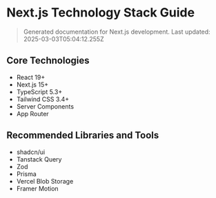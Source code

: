 # Next.js Technology Stack Guide

> Generated documentation for Next.js development.
> Last updated: 2025-03-03T05:04:12.255Z

## Core Technologies

- React 19+
- Next.js 15+
- TypeScript 5.3+
- Tailwind CSS 3.4+
- Server Components
- App Router

## Recommended Libraries and Tools

- shadcn/ui
- Tanstack Query
- Zod
- Prisma
- Vercel Blob Storage
- Framer Motion
